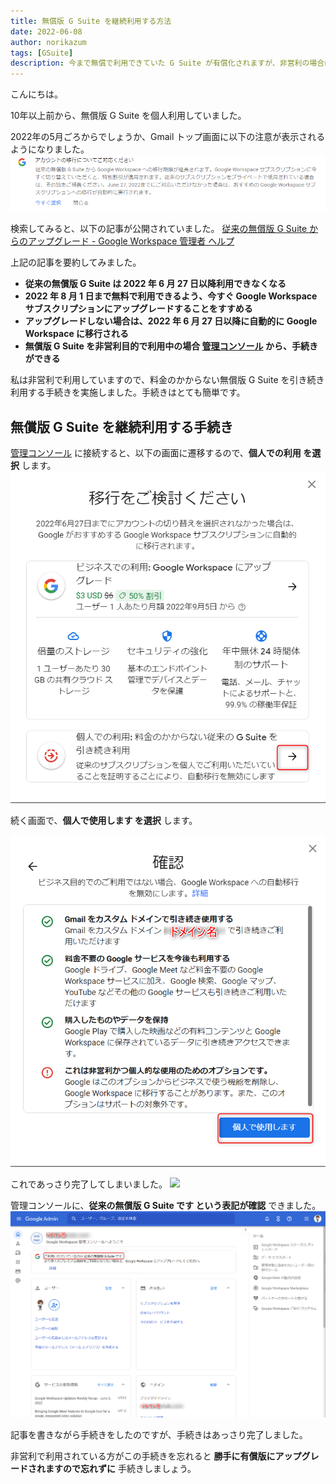 ```yaml
---
title: 無償版 G Suite を継続利用する方法
date: 2022-06-08
author: norikazum
tags: [GSuite]
description: 今まで無償で利用できていた G Suite が有償化されますが、非営利の場合はそのまま無償で利用できます。ただし手続きを忘れると勝手に有償版にアップグレードされますので忘れずに手続きしましょう。
---
```


こんにちは。

10年以上前から、無償版 G Suite を個人利用していました。

2022年の5月ごろからでしょうか、Gmail トップ画面に以下の注意が表示されるようになりました。
![](images/2022-06-05_21h22_09.png)

検索してみると、以下の記事が公開されていました。
[従来の無償版 G Suite からのアップグレード - Google Workspace 管理者 ヘルプ](https://support.google.com/a/answer/60217)

上記の記事を要約してみました。
- **従来の無償版 G Suite は 2022 年 6 月 27 日以降利用できなくなる**
- **2022 年 8 月 1 日まで無料で利用できるよう、今すぐ Google Workspace サブスクリプションにアップグレードすることをすすめる**
- **アップグレードしない場合は、2022 年 6 月 27 日以降に自動的に Google Workspace に移行される**
- **無償版 G Suite を非営利目的で利用中の場合 [管理コンソール](https://admin.google.com/?utm_source=helpcenter) から、手続きができる**

私は非営利で利用していますので、料金のかからない無償版 G Suite を引き続き利用する手続きを実施しました。手続きはとても簡単です。

## 無償版 G Suite を継続利用する手続き

[管理コンソール](https://admin.google.com/?utm_source=helpcenter) に接続すると、以下の画面に遷移するので、**個人での利用 を選択** します。
![](images/2022-06-05_22h24_20.png)

続く画面で、**個人で使用します を選択** します。

![](images/2022-06-05_22h26_21.png)

これであっさり完了してしまいました。
![](images/2022-06-05_22h27_49.png)

管理コンソールに、**従来の無償版 G Suite です という表記が確認** できました。
![](images/2022-06-05_22h29_04.png)

記事を書きながら手続きをしたのですが、手続きはあっさり完了しました。

非営利で利用されている方がこの手続きを忘れると **勝手に有償版にアップグレードされますので忘れずに** 手続きしましょう。
